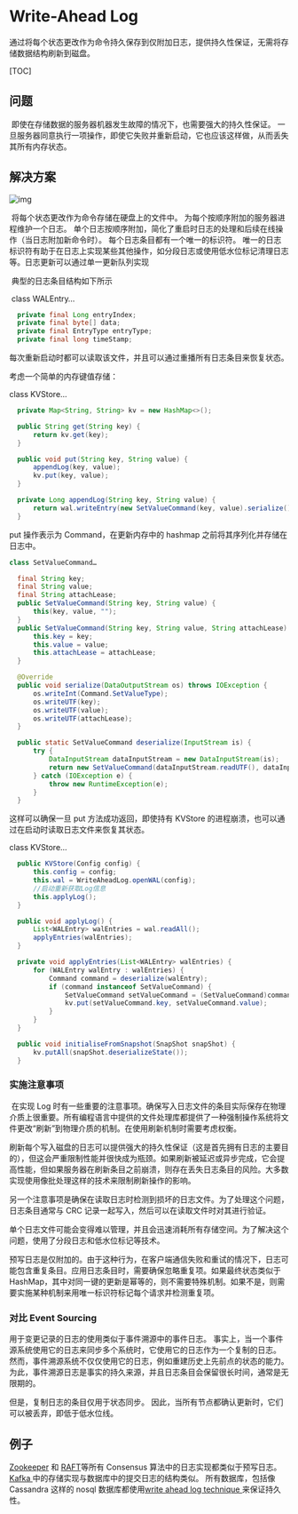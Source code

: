 # Write-Ahead Log

通过将每个状态更改作为命令持久保存到仅附加日志，提供持久性保证，无需将存储数据结构刷新到磁盘。



[TOC]



## 问题

​		即使在存储数据的服务器机器发生故障的情况下，也需要强大的持久性保证。 一旦服务器同意执行一项操作，即使它失败并重新启动，它也应该这样做，从而丢失其所有内存状态。



## 解决方案

![img](D:\workspace\patterns-of-distributed-system-zh_CN\images\wal.png)

​		将每个状态更改作为命令存储在硬盘上的文件中。 为每个按顺序附加的服务器进程维护一个日志。 单个日志按顺序附加，简化了重启时日志的处理和后续在线操作（当日志附加新命令时）。 每个日志条目都有一个唯一的标识符。 唯一的日志标识符有助于在日志上实现某些其他操作，如分段日志或使用低水位标记清理日志等。日志更新可以通过单一更新队列实现

​		典型的日志条目结构如下所示

​	class WALEntry…

```java
  private final Long entryIndex;
  private final byte[] data;
  private final EntryType entryType;
  private final long timeStamp;
```

每次重新启动时都可以读取该文件，并且可以通过重播所有日志条目来恢复状态。

考虑一个简单的内存键值存储：

class KVStore…

```java
  private Map<String, String> kv = new HashMap<>();

  public String get(String key) {
      return kv.get(key);
  }

  public void put(String key, String value) {
      appendLog(key, value);
      kv.put(key, value);
  }

  private Long appendLog(String key, String value) {
      return wal.writeEntry(new SetValueCommand(key, value).serialize());
  }
```

put 操作表示为 Command，在更新内存中的 hashmap 之前将其序列化并存储在日志中。

```java
class SetValueCommand…

  final String key;
  final String value;
  final String attachLease;
  public SetValueCommand(String key, String value) {
      this(key, value, "");
  }
  public SetValueCommand(String key, String value, String attachLease) {
      this.key = key;
      this.value = value;
      this.attachLease = attachLease;
  }

  @Override
  public void serialize(DataOutputStream os) throws IOException {
      os.writeInt(Command.SetValueType);
      os.writeUTF(key);
      os.writeUTF(value);
      os.writeUTF(attachLease);
  }

  public static SetValueCommand deserialize(InputStream is) {
      try {
          DataInputStream dataInputStream = new DataInputStream(is);
          return new SetValueCommand(dataInputStream.readUTF(), dataInputStream.readUTF(), dataInputStream.readUTF());
      } catch (IOException e) {
          throw new RuntimeException(e);
      }
  }
```

这样可以确保一旦 put 方法成功返回，即使持有 KVStore 的进程崩溃，也可以通过在启动时读取日志文件来恢复其状态。

class KVStore…

```java
  public KVStore(Config config) {
      this.config = config;
      this.wal = WriteAheadLog.openWAL(config);
      //启动重新获取Log信息
      this.applyLog();
  }

  public void applyLog() {
      List<WALEntry> walEntries = wal.readAll();
      applyEntries(walEntries);
  }

  private void applyEntries(List<WALEntry> walEntries) {
      for (WALEntry walEntry : walEntries) {
          Command command = deserialize(walEntry);
          if (command instanceof SetValueCommand) {
              SetValueCommand setValueCommand = (SetValueCommand)command;
              kv.put(setValueCommand.key, setValueCommand.value);
          }
      }
  }

  public void initialiseFromSnapshot(SnapShot snapShot) {
      kv.putAll(snapShot.deserializeState());
  }
```



### 实施注意事项

​	在实现 Log 时有一些重要的注意事项。确保写入日志文件的条目实际保存在物理介质上很重要。所有编程语言中提供的文件处理库都提供了一种强制操作系统将文件更改“刷新”到物理介质的机制。在使用刷新机制时需要考虑权衡。

​	刷新每个写入磁盘的日志可以提供强大的持久性保证（这是首先拥有日志的主要目的），但这会严重限制性能并很快成为瓶颈。如果刷新被延迟或异步完成，它会提高性能，但如果服务器在刷新条目之前崩溃，则存在丢失日志条目的风险。大多数实现使用像批处理这样的技术来限制刷新操作的影响。

​	另一个注意事项是确保在读取日志时检测到损坏的日志文件。为了处理这个问题，日志条目通常与 CRC 记录一起写入，然后可以在读取文件时对其进行验证。

​	单个日志文件可能会变得难以管理，并且会迅速消耗所有存储空间。为了解决这个问题，使用了分段日志和低水位标记等技术。

​	预写日志是仅附加的。由于这种行为，在客户端通信失败和重试的情况下，日志可能包含重复条目。应用日志条目时，需要确保忽略重复项。如果最终状态类似于 HashMap，其中对同一键的更新是幂等的，则不需要特殊机制。如果不是，则需要实施某种机制来用唯一标识符标记每个请求并检测重复项。



### 对比 Event Sourcing

用于变更记录的日志的使用类似于事件溯源中的事件日志。 事实上，当一个事件源系统使用它的日志来同步多个系统时，它使用它的日志作为一个复制的日志。 然而，事件溯源系统不仅仅使用它的日志，例如重建历史上先前点的状态的能力。 为此，事件溯源日志是事实的持久来源，并且日志条目会保留很长时间，通常是无限期的。

但是，复制日志的条目仅用于状态同步。 因此，当所有节点都确认更新时，它们可以被丢弃，即低于低水位线。



## 例子

 [Zookeeper](https://github.com/apache/zookeeper/blob/master/zookeeper-server/src/main/java/org/apache/zookeeper/server/persistence/FileTxnLog.java) 和 [RAFT](https://github.com/etcd-io/etcd/blob/master/server/wal/wal.go)等所有 Consensus 算法中的日志实现都类似于预写日志。
[Kafka ](https://github.com/axbaretto/kafka/blob/master/core/src/main/scala/kafka/log/Log.scala) 中的存储实现与数据库中的提交日志的结构类似。
所有数据库，包括像 Cassandra 这样的 nosql 数据库都使用[write ahead log technique ](https://github.com/apache/cassandra/blob/trunk/src/java/org/apache/cassandra/db/commitlog/CommitLog.java)来保证持久性。